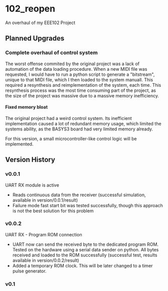 # 102_reopen

An overhaul of my EEE102 Project

## Planned Upgrades

### Complete overhaul of control system

The worst offense commited by the original project was a lack of automation of the data loading procedure. When a new MIDI file was requested, I would have to run a python script to generate a "bitstream", unique to that MIDI file, which I then loaded to the system manuall. This required a resynthesis and reimplementation of the system, each time. This resynthesis process was the most time consuming part of the project, as the size of the project was massive due to a massive memory inefficiency.

#### Fixed memory bloat

The original project had a weird control system. Its inefficient implementation caused a lot of redundant memory usage, which limited the systems ability, as the BASYS3 board had very limited memory already. 

For this version, a small microcontroller-like control logic will be implemented.

## Version History

### v0.0.1

UART RX module is active
- Reads continuous data from the receiver (successful simulation, available in version/0.0.1/result)
- Failure mode fast start bit was tested successfully, though this approach is not the best solution for this problem

### v0.0.2

UART RX - Program ROM connection
- UART now can send the received byte to the dedicated program ROM. Tested on the hardware using a serial data sender on python. All bytes received and loaded to the ROM successfully (successful test, results available in version/0.0.2/result)
- Added a temporary ROM clock. This will be later changed to a timer pulse generator.


### v0.1